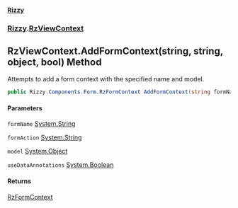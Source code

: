 #### [Rizzy](index.md 'index')
### [Rizzy](Rizzy.md 'Rizzy').[RzViewContext](Rizzy.RzViewContext.md 'Rizzy.RzViewContext')

## RzViewContext.AddFormContext(string, string, object, bool) Method

Attempts to add a form context with the specified name and model.

```csharp
public Rizzy.Components.Form.RzFormContext AddFormContext(string formName, string formAction, object model, bool useDataAnnotations=true);
```
#### Parameters

<a name='Rizzy.RzViewContext.AddFormContext(string,string,object,bool).formName'></a>

`formName` [System.String](https://docs.microsoft.com/en-us/dotnet/api/System.String 'System.String')

<a name='Rizzy.RzViewContext.AddFormContext(string,string,object,bool).formAction'></a>

`formAction` [System.String](https://docs.microsoft.com/en-us/dotnet/api/System.String 'System.String')

<a name='Rizzy.RzViewContext.AddFormContext(string,string,object,bool).model'></a>

`model` [System.Object](https://docs.microsoft.com/en-us/dotnet/api/System.Object 'System.Object')

<a name='Rizzy.RzViewContext.AddFormContext(string,string,object,bool).useDataAnnotations'></a>

`useDataAnnotations` [System.Boolean](https://docs.microsoft.com/en-us/dotnet/api/System.Boolean 'System.Boolean')

#### Returns
[RzFormContext](Rizzy.Components.Form.RzFormContext.md 'Rizzy.Components.Form.RzFormContext')
